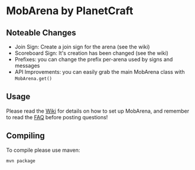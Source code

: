 # MobArena by PlanetCraft

## Noteable Changes
* Join Sign: Create a join sign for the arena (see the wiki)
* Scoreboard Sign: It's creation has been changed (see the wiki)
* Prefixes: you can change the prefix per-arena used by signs and messages 
* API Improvements: you can easily grab the main MobArena class with ```MobArena.get()```

## Usage

Please read the [Wiki](https://github.com/garbagemule/MobArena/wiki/Installing-MobArena) for details on how to set up MobArena, and remember to read the [FAQ](https://github.com/garbagemule/MobArena/wiki/FAQ) before posting questions!

## Compiling

To compile please use maven:

```mvn package```
